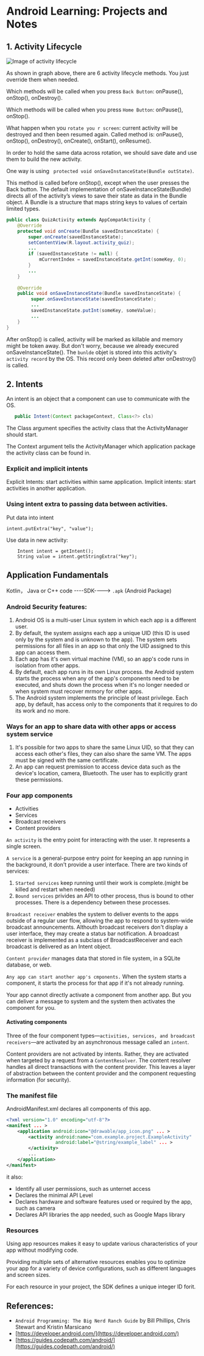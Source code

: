 # Android Learning: Projects and Notes

## 1. Activity Lifecycle
![Image of activity lifecycle](https://github.com/DaiJiChen/Android_Learning/blob/main/Readme/Activity_Lifecycle.jpg?raw=true)

As shown in graph above, there are 6 activity lifecycle methods. You just override them when needed.

Which methods will be called when you press `Back Button`: onPause(), onStop(), onDestroy().

Which methods will be called when you press `Home Button`: onPause(), onStop().

What happen when you `rotate you r screen`: current activity will be destroyed and then been resumed again. Called method is: onPause(), onStop(), onDestroy(), onCreate(), onStart(), onResume().

In order to hold the same data across rotation, we should save date and use them to build the new activity.

One way is using ` protected void onSaveInstanceState(Bundle outState)`.
   
   This method is called before onStop(), except when the user presses the Back button. The default implementation of onSaveInstanceState(Bundle) directs all of the activity’s views to save their state as data in the Bundle object. A Bundle is a structure that maps string keys to values of certain limited types.
```java
public class QuizActivity extends AppCompatActivity {
    @Override
    protected void onCreate(Bundle savedInstanceState) {
        super.onCreate(savedInstanceState);
        setContentView(R.layout.activity_quiz);
        ...
        if (savedInstanceState != null) {
            mCurrentIndex = savedInstanceState.getInt(someKey, 0);
        }
        ...
    }
    
    @Override
    public void onSaveInstanceState(Bundle savedInstanceState) {
         super.onSaveInstanceState(savedInstanceState);
         ...
         savedInstanceState.putInt(someKey, someValue);
         ...
    }
}
```

After onStop() is called, activity will be marked as killable and memory might be token away. But don't worry, because we already execured onSaveInstanceState(). The `bunlde` objet is stored into this activity's `activity record` by the OS. This record only been deleted after onDestroy() is called.




## 2. Intents
An intent is an object that a component can use to communicate with the OS.
```java
   public Intent(Context packageContext, Class<?> cls)
  ```
The Class argument specifies the activity class that the ActivityManager should start. 

The Context argument tells the ActivityManager which application package the activity class can be found in.

### Explicit and implicit intents

Explicit Intents: start activities within same application.
Implicit intents: start activities in another application.

### Using intent extra to passing data between activities.
Put data into intent
```
intent.putExtra("key", "value");
```


Use data in new activity:
```    
    Intent intent = getIntent();
    String value = intent.getStringExtra("key");
```


## Application Fundamentals

Kotlin， Java or C++ code ----SDK----> `.apk` (Android Package)

### Android Security features:
1. Android OS is a multi-user Linux system in which each app is a different user.
2. By default, the system assigns each app a unique UID (this ID is used only by the system and is unknown to the app). The system sets permissions for all files in an app so that only the UID assigned to this app can access them.
3. Each app has it's own virtual machine (VM), so an app's code runs in isolation from other apps.
4. By default, each app runs in its own Linux process. the Android system starts the process when any of the app's components need to be executed, and shuts down the process when it's no longer needed or when system must recover mrmory for other apps.
5. The Android system implements the principle of least privilege. Each app, by default, has access only to the components that it requires to do its work and no more.

### Ways for an app to share data with other apps or access system service
1. It's possible for two apps to share the same Linux UID, so that they can access each other's files, they can also share the same VM. The apps must be signed with the same certificate.
2. An app can request premission to access device data such as the device's location, camera, Bluetooth. The user has to explicitly grant these permissions.

### Four app components
* Activities
* Services
* Broadcast receivers
* Content providers

`An activity` is the entry point for interacting with the user. It represents a single screen.

`A service` is a general-purpose entry point for keeping an app running in the background, it don't provide a user interface. There are two kinds of services:
1. `Started services` keep running until their work is complete.(might be killed and restart when needed)
2. `Bound services` privides an API to other process, thus is bound to other processes. There is a dependency between these processes.

`Broadcast receiver` enables the system to deliver events to the apps outside of a regular user flow, allowing the app to respond to system-wide broadcast announcements. Althouth broadcast receivers don't display a user interface, they may create a status bar notification. A broadcast receiver is implemented as a subclass of BroadcastReceiver and each broadcast is delivered as an Intent object.

`Content provider` manages data that stored in file system, in a SQLite database, or web. 

`Any app can start another app's cmponents.` When the system starts a component, it starts the process for that app if it's not already running.

Your app cannot directly activate a component from another app. But you can deliver a message to system and the system then activates the component for you.

#### Activating components
Three of the four component types—`activities, services, and broadcast receivers`—are activated by an asynchronous message called an `intent`.

Content providers are not activated by intents. Rather, they are activated when targeted by a request from a `ContentResolver`. The content resolver handles all direct transactions with the content provider. This leaves a layer of abstraction between the content provider and the component requesting information (for security).

### The manifest file

AndroidManifest.xml declares all components of this app.

```xml
<?xml version="1.0" encoding="utf-8"?>
<manifest ... >
    <application android:icon="@drawable/app_icon.png" ... >
        <activity android:name="com.example.project.ExampleActivity"
                  android:label="@string/example_label" ... >
        </activity>
        ...
    </application>
</manifest>
```


it also:
* Identify all user permissions, such as unternet access
* Declares the minimal API Level
* Declares hardware and software features used or required by the app, such as camera
* Declares API libraries the app needed, such as Google Maps library

### Resources 

Using app resources makes it easy to update various characteristics of your app without modifying code.

Providing multiple sets of alternative resources enables you to optimize your app for a variety of device configurations, such as different languages and screen sizes.

For each resource in your project, the SDK defines a unique integer ID forit.


## References:
- `Android Programming: The Big Nerd Ranch Guide` by Bill Phillips, Chris Stewart and Kristin Marsicano
- [https://developer.android.com/](https://developer.android.com/)
- [https://guides.codepath.com/android/](https://guides.codepath.com/android/)
